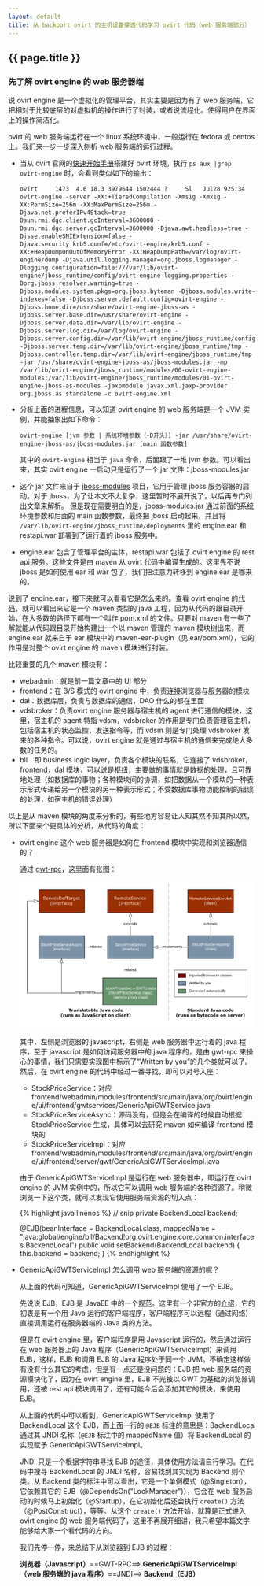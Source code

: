 ```yaml
---
layout: default
title: 从 backport ovirt 的主机设备穿透代码学习 ovirt 代码（web 服务端部分）
---
```


## {{ page.title }}

### 先了解 ovirt engine 的 web 服务器端

说 ovirt engine 是一个虚拟化的管理平台，其实主要是因为有了 web 服务端，它把相对于比较底层的对虚拟机的操作进行了封装，或者说流程化。使得用户在界面上的操作简洁化。

ovirt 的 web 服务端运行在一个 linux 系统环境中，一般运行在 fedora 或 centos 上。我们来一步一步深入刨析 web 服务端的运行过程。

* 当从 ovirt 官网的[快速开始手册](http://www.ovirt.org/Quick_Start_Guide)搭建好 ovirt 环境，执行 ```ps aux |grep ovirt-engine``` 时，会看到类似如下的输出：

  ```
  ovirt     1473  4.6 18.3 3979644 1502444 ?     Sl   Jul28 925:34 ovirt-engine -server -XX:+TieredCompilation -Xms1g -Xmx1g -XX:PermSize=256m -XX:MaxPermSize=256m -Djava.net.preferIPv4Stack=true -Dsun.rmi.dgc.client.gcInterval=3600000 -Dsun.rmi.dgc.server.gcInterval=3600000 -Djava.awt.headless=true -Djsse.enableSNIExtension=false -Djava.security.krb5.conf=/etc/ovirt-engine/krb5.conf -XX:+HeapDumpOnOutOfMemoryError -XX:HeapDumpPath=/var/log/ovirt-engine/dump -Djava.util.logging.manager=org.jboss.logmanager -Dlogging.configuration=file:///var/lib/ovirt-engine/jboss_runtime/config/ovirt-engine-logging.properties -Dorg.jboss.resolver.warning=true -Djboss.modules.system.pkgs=org.jboss.byteman -Djboss.modules.write-indexes=false -Djboss.server.default.config=ovirt-engine -Djboss.home.dir=/usr/share/ovirt-engine-jboss-as -Djboss.server.base.dir=/usr/share/ovirt-engine -Djboss.server.data.dir=/var/lib/ovirt-engine -Djboss.server.log.dir=/var/log/ovirt-engine -Djboss.server.config.dir=/var/lib/ovirt-engine/jboss_runtime/config -Djboss.server.temp.dir=/var/lib/ovirt-engine/jboss_runtime/tmp -Djboss.controller.temp.dir=/var/lib/ovirt-engine/jboss_runtime/tmp -jar /usr/share/ovirt-engine-jboss-as/jboss-modules.jar -mp /var/lib/ovirt-engine/jboss_runtime/modules/00-ovirt-engine-modules:/var/lib/ovirt-engine/jboss_runtime/modules/01-ovirt-engine-jboss-as-modules -jaxpmodule javax.xml.jaxp-provider org.jboss.as.standalone -c ovirt-engine.xml
  ```

* 分析上面的进程信息，可以知道 ovirt engine 的 web 服务端是一个 JVM 实例，并能抽象出如下命令：

  ```
  ovirt-engine [jvm 参数 | 系统环境参数（-D开头）] -jar /usr/share/ovirt-engine-jboss-as/jboss-modules.jar [main 函数参数]
  ```

  其中的 ```ovirt-engine``` 相当于 ```java``` 命令，后面跟了一堆 jvm 参数。可以看出来，其实 ovirt engine 一启动只是运行了一个 jar 文件：jboss-modules.jar

* 这个 jar 文件来自于 [jboss-modules](https://docs.jboss.org/author/display/MODULES/Introduction) 项目，它用于管理 jboss 服务容器的启动。对于 jboss，为了让本文不太复杂，这里暂时不展开说了，以后再专门列出文章来解析。
但是现在需要明白的是，jboss-modules.jar 通过前面的系统环境参数和后面的 main 函数参数，最终把 jboss 启动起来，并且将 ```/var/lib/ovirt-engine/jboss_runtime/deployments``` 里的 engine.ear 和 restapi.war 部署到了运行着的 jboss 服务中。

* engine.ear 包含了管理平台的主体，restapi.war 包括了 ovirt engine 的 rest api 服务。这些文件是由 maven 从 ovirt 代码中编译生成的。这里先不说 jboss 是如何使用 ear 和 war 包了，我们把注意力转移到 engine.ear 是哪来的。

说到了 engine.ear，接下来就可以看看它是怎么来的。查看 ovirt engine 的[代码](https://github.com/ovirt/ovirt-engine)，就可以看出来它是一个 maven 类型的 java 工程，因为从代码的跟目录开始，在大多数的路径下都有一个叫作 pom.xml 的文件。只要对 maven 有一些了解就能从代码跟目录开始构建出一个以 maven 管理的 maven 模块树出来，而 engine.ear 就来自于 ear 模块中的 maven-ear-plugin（见 ear/pom.xml），它的作用是对整个 ovirt engine 的 maven 模块进行封装。

比较重要的几个 maven 模块有：

* webadmin：就是前一篇文章中的 UI 部分
* frontend：在 B/S 模式的 ovirt engine 中，负责连接浏览器与服务器的模块
* dal：数据库层，负责与数据库的通信，DAO 什么的都在里面
* vdsbroker：负责ovirt engine 服务器与宿主机的 agent 进行通信的模块，这里，宿主机的 agent 特指 vdsm，vdsbroker 的作用是专门负责管理宿主机，包括宿主机的状态监控，发送指令等，而 vdsm 则是专门处理 vdsbroker 发来的各种指令。可以说，ovirt engine 就是通过与宿主机的通信来完成绝大多数的任务的。
* bll：即 business logic layer，负责各个模块的联系，它连接了 vdsbroker，frontend，dal 模块，可以说是枢纽，主要做的事情就是数据的处理，且可靠地处理（如数据库的事物；各种模块间的协调，如把数据从一个模块的一种表示形式传递给另一个模块的另一种表示形式；不受数据库事物功能控制的错误的处理，如宿主机的错误处理）

以上是从 maven 模块的角度来分析的，有些地方容易让人知其然不知其所以然，所以下面来个更具体的分析，从代码的角度：

* ovirt engine 这个 web 服务器是如何在 frontend 模块中实现和浏览器通信的？

  通过 [gwt-rpc](http://www.gwtproject.org/doc/latest/tutorial/RPC.html)，这里面有张图：

  ![](/images/2015/gwt-rpc_AnatomyOfServices.png)

  其中，左侧是浏览器的 javascript，右侧是 web 服务器中运行着的 java 程序，至于 javascript 是如何访问服务器中的 java 程序的，是由 gwt-rpc 来操心的事情，我们只需要实现图中标示了“Written by you”的几个类就可以了。然后，在 ovirt engine 的代码中经过一番寻找，即可以对号入座：

  * StockPriceService：对应 frontend/webadmin/modules/frontend/src/main/java/org/ovirt/engine/ui/frontend/gwtservices/GenericApiGWTService.java
  * StockPriceServiceAsync：源码没有，但是会在编译的时候自动根据 StockPriceService 生成，具体可以去研究 maven 如何编译 frontend 模块的
  * StockPriceServiceImpl：对应 frontend/webadmin/modules/frontend/src/main/java/org/ovirt/engine/ui/frontend/server/gwt/GenericApiGWTServiceImpl.java

  由于 GenericApiGWTServiceImpl 是运行在 web 服务器中，即运行在 ovirt engine 的 JVM 实例中的，所以它可以调用 web 服务端的各种资源了。稍微浏览一下这个类，就可以发现它使用服务端资源的切入点：

  {% highlight java linenos %}
  // snip
  private BackendLocal backend;

  @EJB(beanInterface = BackendLocal.class,
          mappedName = "java:global/engine/bll/Backend!org.ovirt.engine.core.common.interfaces.BackendLocal")
  public void setBackend(BackendLocal backend) {
      this.backend = backend;
  }
  {% endhighlight %}

* GenericApiGWTServiceImpl 怎么调用 web 服务端的资源的呢？

  从上面的代码可知道，GenericApiGWTServiceImpl 使用了一个 EJB。

  先说说 EJB，EJB 是 JavaEE 中的一个[规范](https://www.jcp.org/en/jsr/detail?id=345)。这里有一个非官方的[介绍](http://blog.csdn.net/jojo52013145/article/details/5783677)，它的初衷是有一个用 Java 运行的客户端程序，客户端程序可以远程（通过网络）直接调用运行在服务器端的 Java 类的方法。

  但是在 ovirt engine 里，客户端程序是用 Javascript 运行的，然后通过运行在 web 服务器上的 Java 程序（GenericApiGWTServiceImpl）来调用 EJB，这样，EJB 和调用 EJB 的 Java 程序处于同一个 JVM。不确定这样做有没有什么其它的考虑，但是有一点还是没问题的：EJB 把 web 服务端的资源模块化了，因为在 ovirt engine 里，EJB 不光被以 GWT 为基础的浏览器调用，还被 rest api 模块调用了，还有可能今后会添加其它的模块，来使用 EJB。

  从上面的代码中可以看到，GenericApiGWTServiceImpl 使用了 BackendLocal 这个 EJB，而上面一行的 ```@EJB``` 标注的意思是：BackendLocal 通过其 JNDI 名称（```@EJB``` 标注中的 mappedName 值）将 BackendLocal 的实现赋予 GenericApiGWTServiceImpl。

  JNDI 只是一个根据字符串寻找 EJB 的途径，具体使用方法请自行学习。在代码中搜寻 BackendLocal 的 JNDI 名称，容易找到其实现为 Backend 则个类。从 Backend 类的标注中可以看出，它是一个单例模式（@Singleton），它依赖其它的 EJB（@DependsOn("LockManager")），它会在 web 服务启动的时候马上初始化（@Startup），在它初始化后还会执行 ```create()``` 方法（@PostConstruct），等等。从这个 ```create()``` 方法开始，就算是正式进入 ovirt engine 的 web 服务端代码了，这里不再展开细讲，我只希望本篇文字能够给大家一个看代码的方向。

  我们先停一停，来总结下从浏览器到 EJB 的过程：

  **浏览器（Javascript）**==GWT-RPC==> **GenericApiGWTServiceImpl（web 服务端的 java 程序）**==JNDI==> **Backend（EJB）**
